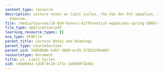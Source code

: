 ```yaml
---
content_type: resource
description: Lecture notes on limit cycles, the Van der Pol equation, and the Levinson-Smith
  theorem.
file: /media/courses/18-034-honors-differential-equations-spring-2009/c44e0de2cd100c101f3c1a84d9f1b4bc_MIT18_034s09_lec36_lc.pdf
file_type: application/pdf
learning_resource_types: []
ocw_type: OCWFile
parent_title: Lecture Notes and Readings
parent_type: CourseSection
parent_uid: 540b9b8b-54b7-3889-ec25-373b2295e0b7
resourcetype: Document
title: LC. Limit Cycles
uid: c44e0de2-cd10-0c10-1f3c-1a84d9f1b4bc
---
```

